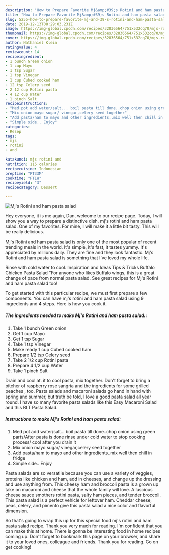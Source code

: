 ```yaml
---
description: "How to Prepare Favorite Mj&amp;#39;s Rotini and ham pasta salad"
title: "How to Prepare Favorite Mj&amp;#39;s Rotini and ham pasta salad"
slug: 5255-how-to-prepare-favorite-mj-and-39-s-rotini-and-ham-pasta-salad
date: 2019-12-13T08:29:03.231Z
image: https://img-global.cpcdn.com/recipes/32836564/751x532cq70/mjs-rotini-and-ham-pasta-salad-recipe-main-photo.jpg
thumbnail: https://img-global.cpcdn.com/recipes/32836564/751x532cq70/mjs-rotini-and-ham-pasta-salad-recipe-main-photo.jpg
cover: https://img-global.cpcdn.com/recipes/32836564/751x532cq70/mjs-rotini-and-ham-pasta-salad-recipe-main-photo.jpg
author: Nathaniel Klein
ratingvalue: 4
reviewcount: 14
recipeingredient:
- 1 bunch Green onion
- 1 cup Mayo
- 1 tsp Sugar
- 1 tsp Vinegar
- 1 cup Cubed cooked ham
- 12 tsp Celery seed
- 2 12 cup Rotini pasta
- 4 12 cup Water
- 1 pinch Salt
recipeinstructions:
- "Med pot add water/salt... boil pasta till done..chop onion using green parts/After pasta is done rinse under cold water to stop cooking process/ cool after you drain it"
- "Mix onion mayo sugar/ vinegar,celery seed together"
- "Add pasta/ham to mayo and other ingredients..mix well then chill in fridge"
- "Simple side.. Enjoy"
categories:
- Resep
tags:
- mjs
- rotini
- and

katakunci: mjs rotini and
nutrition: 115 calories
recipecuisine: Indonesian
preptime: "PT33M"
cooktime: "PT1H"
recipeyield: "3"
recipecategory: Dessert

---
```



![Mj&#39;s Rotini and ham pasta salad](https://img-global.cpcdn.com/recipes/32836564/751x532cq70/mjs-rotini-and-ham-pasta-salad-recipe-main-photo.jpg)

Hey everyone, it is me again, Dan, welcome to our recipe page. Today, I will show you a way to prepare a distinctive dish, mj&#39;s rotini and ham pasta salad. One of my favorites. For mine, I will make it a little bit tasty. This will be really delicious.

Mj&#39;s Rotini and ham pasta salad is only one of the most popular of recent trending meals in the world. It's simple, it's fast, it tastes yummy. It's appreciated by millions daily. They are fine and they look fantastic. Mj&#39;s Rotini and ham pasta salad is something that I've loved my whole life.

Rinse with cold water to cool. Inspiration and Ideas Tips &amp; Tricks Buffalo Chicken Pasta Salad &#34;For anyone who likes Buffalo wings, this is a great change of pace from normal pasta salad. See great recipes for Mj&#39;s Rotini and ham pasta salad too!


To get started with this particular recipe, we must first prepare a few components. You can have mj&#39;s rotini and ham pasta salad using 9 ingredients and 4 steps. Here is how you cook it.

##### The ingredients needed to make Mj&#39;s Rotini and ham pasta salad::

1. Take 1 bunch Green onion
1. Get 1 cup Mayo
1. Get 1 tsp Sugar
1. Take 1 tsp Vinegar
1. Make ready 1 cup Cubed cooked ham
1. Prepare 1/2 tsp Celery seed
1. Take 2 1/2 cup Rotini pasta
1. Prepare 4 1/2 cup Water
1. Take 1 pinch Salt


Drain and cool at. it to cool pasta, mix together. Don&#39;t forget to bring a pitcher of raspberry rosé sangria and the ingredients for some grilled peaches , too. Pasta salads and macaroni salads go hand in hand with spring and summer, but truth be told, I love a good pasta salad all year round. I have so many favorite pasta salads like this Easy Macaroni Salad and this BLT Pasta Salad. 

##### Instructions to make Mj&#39;s Rotini and ham pasta salad:

1. Med pot add water/salt... boil pasta till done..chop onion using green parts/After pasta is done rinse under cold water to stop cooking process/ cool after you drain it
1. Mix onion mayo sugar/ vinegar,celery seed together
1. Add pasta/ham to mayo and other ingredients..mix well then chill in fridge
1. Simple side.. Enjoy


Pasta salads are so versatile because you can use a variety of veggies, proteins like chicken and ham, add in cheeses, and change up the dressing and use anything from. This cheesy ham and broccoli pasta is a grown up take on macaroni and cheese that the whole family will love. A luscious cheese sauce smothers rotini pasta, salty ham pieces, and tender broccoli. This pasta salad is a perfect vehicle for leftover ham. Cheddar cheese, peas, celery, and pimento give this pasta salad a nice color and flavorful dimension. 

So that's going to wrap this up for this special food mj&#39;s rotini and ham pasta salad recipe. Thank you very much for reading. I'm confident that you can make this at home. There is gonna be interesting food in home recipes coming up. Don't forget to bookmark this page on your browser, and share it to your loved ones, colleague and friends. Thank you for reading. Go on get cooking!
